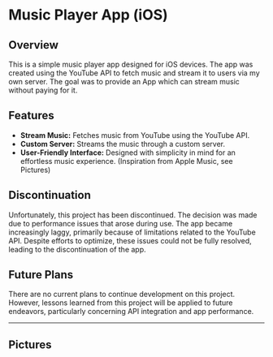 # Music Player App (iOS)

## Overview

This is a simple music player app designed for iOS devices. The app was created using the YouTube API to fetch music and stream it to users via my own server. The goal was to provide an App which can stream music without paying for it.
## Features

- **Stream Music:** Fetches music from YouTube using the YouTube API.
- **Custom Server:** Streams the music through a custom server.
- **User-Friendly Interface:** Designed with simplicity in mind for an effortless music experience. (Inspiration from Apple Music, see Pictures)

## Discontinuation

Unfortunately, this project has been discontinued. The decision was made due to performance issues that arose during use. The app became increasingly laggy, primarily because of limitations related to the YouTube API. Despite efforts to optimize, these issues could not be fully resolved, leading to the discontinuation of the app.

## Future Plans

There are no current plans to continue development on this project. However, lessons learned from this project will be applied to future endeavors, particularly concerning API integration and app performance.

---

## Pictures
